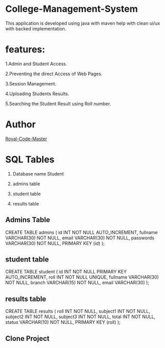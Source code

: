# College-Management-System
This application is developed using java with maven help with clean ui/ux with backed implementation.


# features:
1.Admin and Student Access.

2.Preventing the direct Access of Web Pages.

3.Session Management.

4.Uploading Students Results.

5.Searching the Student Result using Roll number.

# Author
<a href="https://github.com/Royal-Code-Master/">Royal-Code-Master</a>


# SQL Tables 

1. Database name Student

2. admins table

3. student table

4. results table


## Admins Table
CREATE TABLE admins (
    id INT NOT NULL AUTO_INCREMENT,
    fullname VARCHAR(30) NOT NULL,
    email VARCHAR(30) NOT NULL,
    passwords VARCHAR(30) NOT NULL,
    PRIMARY KEY (id)
);

   
## student table
CREATE TABLE student (
    id INT NOT NULL PRIMARY KEY AUTO_INCREMENT,
    roll INT NOT NULL UNIQUE,
    fullname VARCHAR(30) NOT NULL,
    branch VARCHAR(15) NOT NULL,
    email VARCHAR(30)
);


## results table

CREATE TABLE results (
    roll INT NOT NULL,
    subject1 INT NOT NULL,
    subject2 INT NOT NULL,
    subject3 INT NOT NULL,
    total INT NOT NULL,
    status VARCHAR(10) NOT NULL,
    PRIMARY KEY (roll)
);


## Clone Project 



